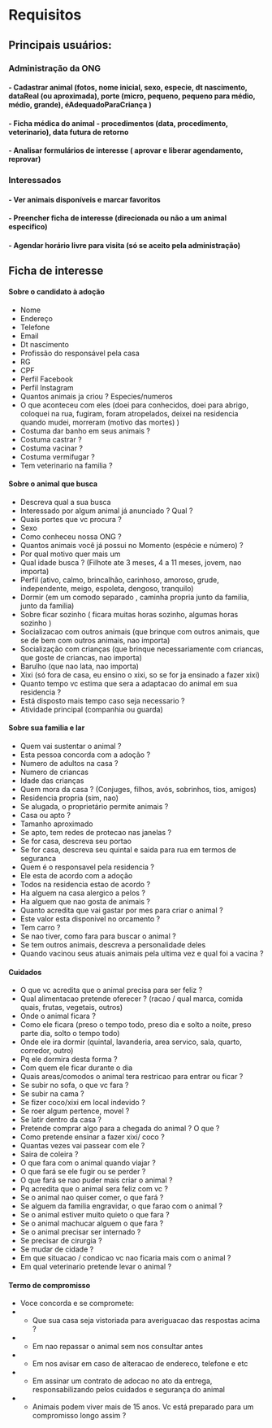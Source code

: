# Requisitos

## Principais usuários:

### Administração da ONG

#### - Cadastrar animal (fotos, nome inicial, sexo, especie,  dt nascimento, dataReal (ou aproximada), porte (micro, pequeno, pequeno para médio, médio, grande), éAdequadoParaCriança )
#### - Ficha médica do animal - procedimentos (data, procedimento, veterinario), data futura de retorno
#### - Analisar formulários de interesse ( aprovar e liberar agendamento, reprovar)

### Interessados

#### - Ver animais disponíveis e marcar favoritos
#### - Preencher ficha de interesse (direcionada ou não a um animal especifico) 
#### - Agendar horário livre para visita (só se aceito pela administração)


## Ficha de interesse

#### Sobre o candidato à adoção
* Nome
* Endereço
* Telefone
* Email
* Dt nascimento
* Profissão do responsável pela casa
* RG
* CPF
* Perfil Facebook
* Perfil Instagram
* Quantos animais ja criou ? Especies/numeros
* O que aconteceu com eles (doei para conhecidos, doei para abrigo, coloquei na rua, fugiram, foram atropelados, deixei na residencia quando mudei, morreram (motivo das mortes) )
* Costuma dar banho em seus animais ?
* Costuma castrar ?
* Costuma vacinar ?
* Costuma vermifugar ?
* Tem veterinario na familia ?


#### Sobre o animal que busca
* Descreva qual a sua busca
* Interessado por algum animal já anunciado ? Qual ?
* Quais portes que vc procura ?
* Sexo 
* Como conheceu nossa ONG ?
* Quantos animais você já possui no Momento (espécie e número) ?
* Por qual motivo quer mais um
* Qual idade busca ? (Filhote ate 3 meses, 4 a 11 meses, jovem, nao importa)
* Perfil (ativo, calmo, brincalhão, carinhoso, amoroso, grude, independente, meigo, espoleta, dengoso, tranquilo)
* Dormir (em um comodo separado , caminha propria junto da familia, junto da familia)
* Sobre ficar sozinho ( ficara muitas horas sozinho, algumas horas sozinho )
* Socializacao com outros animais (que brinque com outros animais, que se de bem com outros animais, nao importa)
* Socialização com crianças (que brinque necessariamente com criancas, que goste de criancas, nao importa)
* Barulho (que nao lata, nao importa)
* Xixi (só fora de casa, eu ensino o xixi, so se for ja ensinado a fazer xixi)
* Quanto tempo vc estima que sera a adaptacao do animal em sua residencia ?
* Está disposto mais tempo caso seja necessario ?
* Atividade principal (companhia ou guarda)

#### Sobre sua familia e lar
* Quem vai sustentar o animal ?
* Esta pessoa concorda com a adoção ?
* Numero de adultos na casa ?
* Numero de criancas
* Idade das crianças
* Quem mora da casa ? (Conjuges, filhos, avós, sobrinhos, tios, amigos)
* Residencia propria (sim, nao)
* Se alugada, o proprietário permite animais ?
* Casa ou apto ?
* Tamanho aproximado 
* Se apto, tem redes de protecao nas janelas ?
* Se for casa, descreva seu portao
* Se for casa, descreva seu quintal e saida para rua em termos de seguranca
* Quem é o responsavel pela residencia ?
* Ele esta de acordo com a adoção 
* Todos na residencia estao de acordo ?
* Ha alguem na casa alergico a pelos ?
* Ha alguem que nao gosta de animais ?
* Quanto acredita que vai gastar por mes para criar o animal ? 
* Este valor esta disponivel no orcamento ?
* Tem carro ?
* Se nao tiver, como fara para buscar o animal ?
* Se tem outros animais, descreva a personalidade deles
* Quando vacinou seus atuais animais pela ultima vez e qual foi a vacina ?


#### Cuidados
* O que vc acredita que o animal precisa para ser feliz ?
* Qual alimentacao pretende oferecer ? (racao / qual marca, comida quais, frutas, vegetais, outros)
* Onde o animal ficara ?
* Como ele ficara (preso o tempo todo, preso dia e solto a noite, preso parte dia, solto o tempo todo)
* Onde ele ira dormir (quintal, lavanderia, area servico, sala, quarto, corredor, outro)
* Pq ele dormira desta forma ?
* Com quem ele ficar durante o dia 
* Quais areas/comodos o animal tera restricao para entrar ou ficar ?
* Se subir no sofa, o que vc fara ?
* Se subir na cama ?
* Se fizer coco/xixi em local indevido ?
* Se roer algum pertence, movel ?
* Se latir dentro da casa ?
* Pretende comprar algo para a chegada do animal ? O que ?
* Como pretende ensinar a fazer xixi/ coco ?
* Quantas vezes vai passear com ele ?
* Saira de coleira ?
* O que fara com o animal quando viajar ?
* O que fará se ele fugir ou se perder ?
* O que fará se nao puder mais criar o animal ?
* Pq acredita que o animal sera feliz com vc ?
* Se o animal nao quiser comer, o que fará ?
* Se alguem da familia engravidar, o que farao com o animal ?
* Se o animal estiver muito quieto o que fara ?
* Se o animal machucar alguem o que fara ?
* Se o animal precisar ser internado ?
* Se precisar de cirurgia ?
* Se mudar de cidade ?
* Em que situacao / condicao vc nao ficaria mais com o animal ?
* Em qual veterinario pretende levar o animal ?

#### Termo de compromisso

* Voce concorda e se compromete:
* - Que sua casa seja vistoriada para averiguacao das respostas acima ?
* - Em nao repassar o animal sem nos consultar antes 
* - Em nos avisar em caso de alteracao de endereco, telefone e etc
* - Em assinar um contrato de adocao no ato da entrega, responsabilizando pelos cuidados e segurança do animal 
* - Animais podem viver mais de 15 anos. Vc está preparado para um compromisso longo assim ?




